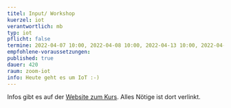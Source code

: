 ```yaml
---
titel: Input/ Workshop
kuerzel: iot
verantwortlich: mb
typ: iot
pflicht: false
termine: 2022-04-07 10:00, 2022-04-08 10:00, 2022-04-13 10:00, 2022-04-14 10:00, 2022-04-15 10:00, 2022-04-20 10:00, 2022-04-21 10:00, 2022-04-22 10:00, 2022-04-27 10:00, 2022-04-28 10:00, 2022-04-29 10:00, 2022-05-04 10:00, 2022-05-05 10:00
empfohlene-voraussetzungen: 
published: true
dauer: 420
raum: zoom-iot
info: Heute geht es um IoT :-)
---
```


Infos gibt es auf der [Website zum Kurs](https://moxd.io/iot2022). Alles Nötige ist dort verlinkt.
